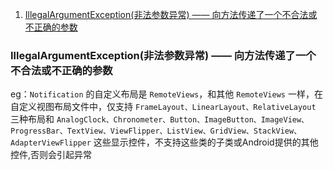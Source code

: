 1. [IllegalArgumentException(非法参数异常) —— 向方法传递了一个不合法或不正确的参数](#IllegalArgumentException)

### <span id = "IllegalArgumentException">IllegalArgumentException(非法参数异常) —— 向方法传递了一个不合法或不正确的参数</span>

eg：`Notification` 的自定义布局是 `RemoteViews`，和其他 `RemoteViews` 一样，在自定义视图布局文件中，仅支持 `FrameLayout、LinearLayout、RelativeLayout` 三种布局和 `AnalogClock、Chronometer、Button、ImageButton、ImageView、ProgressBar、TextView、ViewFlipper、ListView、GridView、StackView、AdapterViewFlipper` 这些显示控件，不支持这些类的子类或Android提供的其他控件,否则会引起异常